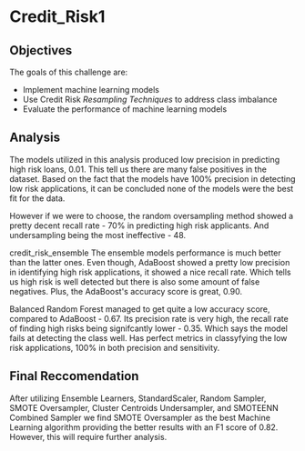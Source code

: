 # Credit_Risk1

## Objectives
The goals of this challenge are:

- Implement machine learning models
- Use Credit Risk *Resampling Techniques* to address class imbalance
- Evaluate the performance of machine learning models

## Analysis

The models utilized in this analysis produced low precision in predicting high risk loans, 0.01. This tell us there are many false positives in the dataset. Based on the fact that the models have 100% precision in detecting low risk applications, it can be concluded none of the models were the best fit for the data. 

However if we were to choose, the random oversampling method showed a pretty decent recall rate - 70% in predicting high risk applicants. And undersampling being the most ineffective - 48.

credit_risk_ensemble
The ensemble models performance is much better than the latter ones. Even though, AdaBoost showed a pretty low precision in identifying high risk applications, it showed a nice recall rate. Which tells us high risk is well detected but there is also some amount of false negatives. Plus, the AdaBoost's accuracy score is great, 0.90.

Balanced Random Forest managed to get quite a low accuracy score, compared to AdaBoost - 0.67. Its precision rate is very high, the recall rate of finding high risks being signifcantly lower - 0.35. Which says the model fails at detecting the class well. Has perfect metrics in classyfying the low risk applications, 100% in both precision and sensitivity.

## Final Reccomendation

After utilizing Ensemble Learners, StandardScaler, Random Sampler, SMOTE Oversampler, Cluster Centroids Undersampler, and SMOTEENN Combined Sampler we find SMOTE Oversampler as the best Machine Learning algorithm providing the better results with an F1 score of 0.82. However, this will require further analysis.

